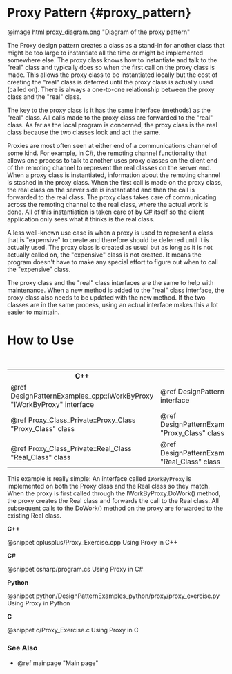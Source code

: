 # Proxy Pattern {#proxy_pattern}

@image html proxy_diagram.png "Diagram of the proxy pattern"

The Proxy design pattern creates a class as a stand-in for another class
that might be too large to instantiate all the time or might be implemented
somewhere else.  The proxy class knows how to instantiate and talk to the
"real" class and typically does so when the first call on the proxy class
is made.  This allows the proxy class to be instantiated locally but the
cost of creating the "real" class is deferred until the proxy class is
actually used (called on).  There is always a one-to-one relationship
between the proxy class and the "real" class.

The key to the proxy class is it has the same interface (methods) as the
"real" class.  All calls made to the proxy class are forwarded to the
"real" class.  As far as the local program is concerned, the proxy class
is the real class because the two classes look and act the same.

Proxies are most often seen at either end of a communications channel of
some kind.  For example, in C#, the remoting channel functionality that
allows one process to talk to another uses proxy classes on the client end
of the remoting channel to represent the real classes on the server end.
When a proxy class is instantiated, information about the remoting channel
is stashed in the proxy class.  When the first call is made on the proxy
class, the real class on the server side is instantiated and then the call
is forwarded to the real class.  The proxy class takes care of
communicating across the remoting channel to the real class, where the
actual work is done.  All of this instantiation is taken care of by C#
itself so the client application only sees what it thinks is the real
class.

A less well-known use case is when a proxy is used to represent a class that is
"expensive" to create and therefore should be deferred until it is actually
used.  The proxy class is created as usual but as long as it is not
actually called on, the "expensive" class is not created.  It means the
program doesn't have to make any special effort to figure out when to call
the "expensive" class.

The proxy class and the "real" class interfaces are the same to help with
maintenance.  When a new method is added to the "real" class interface, the
proxy class also needs to be updated with the new method.  If the two
classes are in the same process, using an actual interface makes this a lot
easier to maintain.

# How to Use

<table>
<caption>Links to the Proxy classes and interfaces</caption>
<tr>
  <th>C++
  <th>C#
  <th>Python
  <th>C
<tr>
  <td>@ref DesignPatternExamples_cpp::IWorkByProxy "IWorkByProxy" interface
  <td>@ref DesignPatternExamples_csharp.IWorkByProxy "IWorkByProxy" interface
  <td>@ref DesignPatternExamples_python.proxy.proxy_interface.IWorkByProxy "IWorkByProxy" interface
  <td>IWorkByProxy structure
<tr>
  <td>@ref Proxy_Class_Private::Proxy_Class "Proxy_Class" class
  <td>@ref DesignPatternExamples_csharp.Proxy_Classes_Container.Proxy_Class "Proxy_Class" class
  <td>@ref DesignPatternExamples_python.proxy.proxy_class.Proxy_Class "Proxy_Class" class
  <td>GetProxyService()
<tr>
  <td>@ref Proxy_Class_Private::Real_Class "Real_Class" class
  <td>@ref DesignPatternExamples_csharp.Proxy_Classes_Container.Real_Class "Real_Class" class
  <td>@ref DesignPatternExamples_python.proxy.proxy_class_real.Real_Class "Real_Class" class
  <td>GetRealService()
</table>

This example is really simple: An interface called `IWorkByProxy` is implemented
on both the Proxy class and the Real class so they match.  When the proxy is
first called through the IWorkByProxy.DoWork() method, the proxy creates the
Real class and forwards the call to the Real class.  All subsequent calls to
the DoWork() method on the proxy are forwarded to the existing Real class.

__C++__

@snippet cplusplus/Proxy_Exercise.cpp Using Proxy in C++

__C#__

@snippet csharp/program.cs Using Proxy in C#

__Python__

@snippet python/DesignPatternExamples_python/proxy/proxy_exercise.py Using Proxy in Python

__C__

@snippet c/Proxy_Exercise.c Using Proxy in C

### See Also
- @ref mainpage "Main page"
